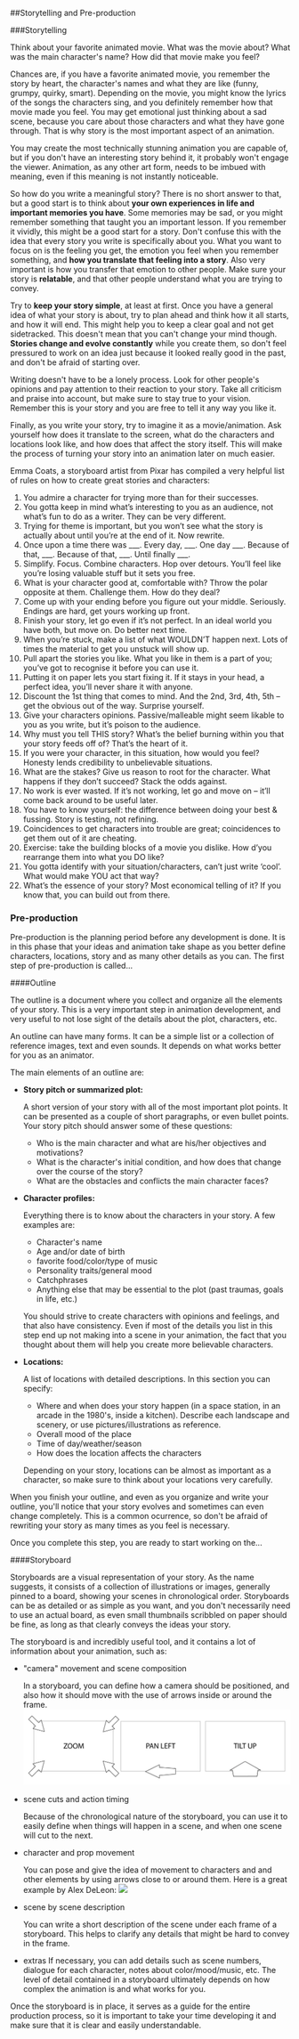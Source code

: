 ##Storytelling and Pre-production

###Storytelling

Think about your favorite animated movie. What was the movie about? What was the main character's name? How did that movie make you feel?

Chances are, if you have a favorite animated movie, you remember the story by heart, the character's names and what they are like (funny, grumpy, quirky, smart). Depending on the movie, you might know the lyrics of the songs the characters sing, and you definitely remember how that movie made you feel. You may get emotional just thinking about a sad scene, because you care about those characters and what they have gone through. That is why story is the most important aspect of an animation.

You may create the most technically stunning animation you are capable of, but if you don't have an interesting story behind it, it probably won't engage the viewer. Animation, as any other art form, needs to be imbued with meaning, even if this meaning is not instantly noticeable.

So how do you write a meaningful story? There is no short answer to that, but a good start is to think about **your own experiences in life and important memories you have**. Some memories may be sad, or you might remember something that taught you an important lesson. If you remember it vividly, this might be a good start for a story. Don't confuse this with the idea that every story you write is specifically about you. What you want to focus on is the feeling you get, the emotion you feel when you remember something, and **how you translate that feeling into a story**. Also very important is how you transfer that emotion to other people. Make sure your story is **relatable**, and that other people understand what you are trying to convey.

Try to **keep your story simple**, at least at first. Once you have a general idea of what your story is about, try to plan ahead and think how it all starts, and how it will end. This might help you to keep a clear goal and not get sidetracked. This doesn't mean that you can't change your mind though. **Stories change and evolve constantly** while you create them, so don't feel pressured to work on an idea just because it looked really good in the past, and don't be afraid of starting over.

Writing doesn't have to be a lonely process. Look for other people's opinions and pay attention to their reaction to your story. Take all criticism and praise into account, but make sure to stay true to your vision. Remember this is your story and you are free to tell it any way you like it.

Finally, as you write your story, try to imagine it as a movie/animation. Ask yourself how does it translate to the screen, what do the characters and locations look like, and how does that affect the story itself. This will make the process of turning your story into an animation later on much easier.

Emma Coats, a storyboard artist from Pixar has compiled a very helpful list of rules on how to create great stories and characters:
 
1. You admire a character for trying more than for their successes.
2. You gotta keep in mind what’s interesting to you as an audience, not what’s fun to do as a writer. They can be very different.
3. Trying for theme is important, but you won’t see what the story is actually about until you’re at the end of it. Now rewrite.
4. Once upon a time there was ___. Every day, ___. One day ___. Because of that, ___. Because of that, ___. Until finally ___.
5. Simplify. Focus. Combine characters. Hop over detours. You’ll feel like you’re losing valuable stuff but it sets you free.
6. What is your character good at, comfortable with? Throw the polar opposite at them. Challenge them. How do they deal?
7. Come up with your ending before you figure out your middle. Seriously. Endings are hard, get yours working up front.
8. Finish your story, let go even if it’s not perfect. In an ideal world you have both, but move on. Do better next time.
9. When you’re stuck, make a list of what WOULDN’T happen next. Lots of times the material to get you unstuck will show up.
10. Pull apart the stories you like. What you like in them is a part of you; you’ve got to recognise it before you can use it.
11. Putting it on paper lets you start fixing it. If it stays in your head, a perfect idea, you’ll never share it with anyone.
12. Discount the 1st thing that comes to mind. And the 2nd, 3rd, 4th, 5th – get the obvious out of the way. Surprise yourself.
13. Give your characters opinions. Passive/malleable might seem likable to you as you write, but it’s poison to the audience.
14. Why must you tell THIS story? What’s the belief burning within you that your story feeds off of? That’s the heart of it.
15. If you were your character, in this situation, how would you feel? Honesty lends credibility to unbelievable situations.
16. What are the stakes? Give us reason to root for the character. What happens if they don’t succeed? Stack the odds against.
17. No work is ever wasted. If it’s not working, let go and move on – it’ll come back around to be useful later.
18. You have to know yourself: the difference between doing your best & fussing. Story is testing, not refining.
19. Coincidences to get characters into trouble are great; coincidences to get them out of it are cheating.
20. Exercise: take the building blocks of a movie you dislike. How d’you rearrange them into what you DO like?
21. You gotta identify with your situation/characters, can’t just write ‘cool’. What would make YOU act that way?
22. What’s the essence of your story? Most economical telling of it? If you know that, you can build out from there.


### Pre-production


Pre-production is the planning period before any development is done. It is in this phase that your ideas and animation take shape as you better define characters, locations, story and as many other details as you can. The first step of pre-production is called...

####Outline

The outline is a document where you collect and organize all the elements of your story. This is a very important step in animation development, and very useful to not lose sight of the details about the plot, characters, etc.

An outline can have many forms. It can be a simple list or a collection of reference images, text and even sounds. It depends on what works better for you as an animator.

The main elements of an outline are:

- **Story pitch or summarized plot:**

    A short version of your story with all of the most important plot points. It can be presented as a couple of short paragraphs, or even bullet points. Your story pitch should answer some of these questions:
    - Who is the main character and what are his/her objectives and motivations?
    - What is the character's initial condition, and how does that change over the course of the story?
    - What are the obstacles and conflicts the main character faces?
    
    
- **Character profiles:**

    Everything there is to know about the characters in your story. A few examples are:
    - Character's name
    - Age and/or date of birth
    - favorite food/color/type of music
    - Personality traits/general mood
    - Catchphrases
    - Anything else that may be essential to the plot (past traumas, goals in life, etc.)
    
    You should strive to create characters with opinions and feelings, and that also have consistency. Even if most of the details you list in this step end up not making into a scene in your animation, the fact that you thought about them will help you create more believable characters.
    
- **Locations:**

    A list of locations with detailed descriptions. In this section you can specify:
    - Where and when does your story happen (in a space station, in an arcade in the 1980's, inside a kitchen). Describe each landscape and scenery, or use pictures/illustrations as reference.
    - Overall mood of the place
    - Time of day/weather/season    
    - How does the location affects the characters
    
    Depending on your story, locations can be almost as important as a character, so make sure to think about your locations very carefully.
    
When you finish your outline, and even as you organize and write your outline, you'll notice that your story evolves and sometimes can even change completely. This is a common ocurrence, so don't be afraid of rewriting your story as many times as you feel is necessary.

Once you complete this step, you are ready to start working on the...

####Storyboard

Storyboards are a visual representation of your story. As the name suggests, it consists of a collection of illustrations or images, generally pinned to a board, showing your scenes in chronological order. Storyboards can be as detailed or as simple as you want, and you don't necessarily need to use an actual board, as even small thumbnails scribbled on paper should be fine, as long as that clearly conveys the ideas your story.

The storyboard is and incredibly useful tool, and it contains a lot of information about your animation, such as:

- "camera" movement and scene composition

    In a storyboard, you can define how a camera should be positioned, and also how it should move with the use of arrows inside or around the frame.
![](/assets/unit1/storyboard_cam_examples.jpg)

- scene cuts and action timing

    Because of the chronological nature of the storyboard, you can use it to easily define when things will happen in a scene, and when one scene will cut to the next.
    
- character and prop movement

    You can pose and give the idea of movement to characters and and other elements by using arrows close to or around them. Here is a great example by Alex DeLeon:
![](http://www.stayup.com/motorcycleStoryboard.jpg)

- scene by scene description

    You can write a short description of the scene under each frame of a storyboard. This helps to clarify any details that might be hard to convey in the frame.
    
- extras
    If necessary, you can add details such as scene numbers, dialogue for each character, notes about color/mood/music, etc. The level of detail contained in a storyboard ultimately depends on how complex the animation is and what works for you.
    
Once the storyboard is in place, it serves as a guide for the entire production process, so it is important to take your time developing it and make sure that it is clear and easily understandable.


